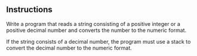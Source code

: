 ## Instructions
Write a program that reads a string consisting of a positive integer or a positive decimal number and converts the number to the numeric format.

If the string consists of a decimal number, the program must use a stack to convert the decimal number to the numeric format.

